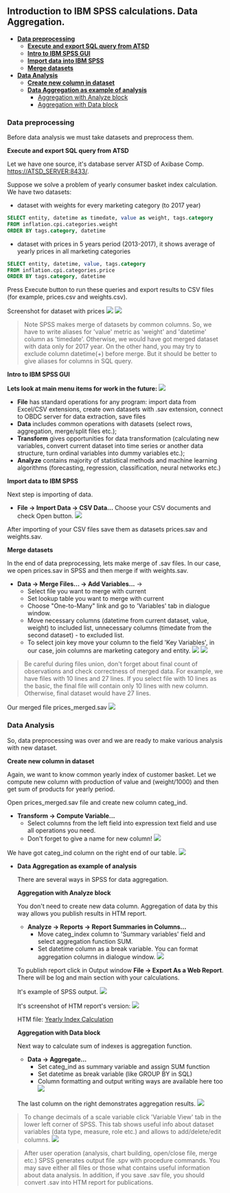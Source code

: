 ## Introduction to IBM SPSS calculations. Data Aggregation.

* [**Data preprocessing**](#1)
  * [**Execute and export SQL query from ATSD**](#11)
  * [**Intro to IBM SPSS GUI**](#110)
  * [**Import data into IBM SPSS**](#12)
  * [**Merge datasets**](#13)
* [**Data Analysis**](#2)
  * [**Create new column in dataset**](#21)
  * [**Data Aggregation as example of analysis**](#22)
    * [Aggregation with Analyze block](#analyze)
    * [Aggregation with Data block](#dataaggr)

### <a name="1"></a>Data preprocessing

Before data analysis we must take datasets and preprocess them.

<a name="11"></a>**Execute and export SQL query from ATSD**

Let we have one source, it's database server ATSD of Axibase Comp. [https://ATSD_SERVER:8433/](https://ATSD_SERVER:8433/).

Suppose we solve a problem of yearly consumer basket index calculation. We have two datasets:

 * dataset with weights for every marketing category (to 2017 year)

```sql
SELECT entity, datetime as timedate, value as weight, tags.category 
FROM inflation.cpi.categories.weight 
ORDER BY tags.category, datetime
```
 * dataset with prices in 5 years period (2013-2017), it shows average of yearly prices in all marketing categories

```sql
SELECT entity, datetime, value, tags.category 
FROM inflation.cpi.categories.price 
ORDER BY tags.category, datetime
```
Press Execute button to run these queries and export results to CSV files (for example, prices.csv and weights.csv).

Screenshot for dataset with prices
![](resources/sql_run.png)
![](resources/sql_export.png)

> Note SPSS makes merge of datasets by common columns. So, we have to write aliases for 'value' metric as 'weight' and 'datetime' column as 'timedate'. Otherwise, we would have got merged dataset with data only for 2017 year. On the other hand, you may try to exclude column datetime(+) before merge. But it should be better to give aliases for columns in SQL query.

<a name="110"></a>**Intro to IBM SPSS GUI**

**Lets look at main menu items for work in the future:**
![](resources/ibm_spss_gui.png)
 * **File** has standard operations for any program: import data from Excel/CSV extensions, create own datasets with .sav extension, connect to OBDC server for data extraction, save files
 * **Data** includes common operations with datasets (select rows, aggregation, merge/split files etc.);
 * **Transform** gives opportunities for data transformation (calculating new variables, convert current dataset into time series or another data structure, turn ordinal variables into dummy variables etc.);
 * **Analyze** contains majority of statistical methods and machine learning algorithms (forecasting, regression, classification, neural networks etc.)

<a name="12"></a>**Import data to IBM SPSS**

Next step is importing of data.

* **File -> Import Data -> CSV Data...** Choose your CSV documents and check Open button.
![](resources/import_dataset.png)

After importing of your CSV files save them as datasets prices.sav and weights.sav.

<a name="13"></a>**Merge datasets**

In the end of data preprocessing, lets make merge of .sav files. In our case, we open prices.sav in SPSS and then merge if with weights.sav.

* **Data -> Merge Files... -> Add Variables...** -> 
  * Select file you want to merge with current 
  * Set lookup table you want to merge with current 
  * Choose "One-to-Many" link and go to 'Variables' tab in dialogue window.
  * Move necessary columns (datetime from current dataset, value, weight) to included list, unnecessary columns (timedate from the second dataset) - to excluded list. 
  * To select join key move your column to the field 'Key Variables', in our case, join columns are marketing category and entity.
![](resources/merge_p1.png)
![](resources/merge_p2.png)

> Be careful during files union, don't forget about final count of observations and check correctness of merged data. For example, we have files with 10 lines and 27 lines. If you select file with 10 lines as the basic, the final file will contain only 10 lines with new column. Otherwise, final dataset would have 27 lines.

Our merged file prices_merged.sav
![](resources/merged_data.png)

### <a name="2"></a>Data Analysis

So, data preprocessing was over and we are ready to make various analysis with new dataset.

<a name="21"></a>**Create new column in dataset**

Again, we want to know common yearly index of customer basket. Let we compute new column with production of value and (weight/1000) and then get sum of products for yearly period. 

Open prices_merged.sav file and create new column categ_ind.

* **Transform -> Compute Variable...**  
  * Select columns from the left field into expression text field and use all operations you need. 
  * Don't forget to give a name for new column!
![](resources/transform_compute_variable.png)

We have got categ_ind column on the right end of our table.
![](resources/create_new_column.png)


* <a name="22"></a>**Data Aggregation as example of analysis**

   There are several ways in SPSS for data aggregation.
  
   <a name="analyze"></a>**Aggregation with Analyze block**

    You don't need to create new data column. Aggregation of data by this way allows you publish results in HTM report.
    
    * **Analyze -> Reports -> Report Summaries in Columns...** 
      * Move categ_index column to 'Summary variables' field and select aggregation function SUM. 
      * Set datetime column as a break variable. You can format aggregation columns in dialogue window.
    ![](resources/analysis_reports_summary_columns.png)
    
    To publish report click in Output window **File -> Export As a Web Report**.
    There will be log and main section with your calculations.
    
    It's example of SPSS output.
    ![](resources/htm_report_spss.png)
    
    It's screenshot of HTM report's version:
    ![](resources/htm_version_output.png)
    
    HTM file: [Yearly Index Calculation](resources/index_calculation.htm)
    
    <a name="dataaggr"></a>**Aggregation with Data block**
    
    Next way to calculate sum of indexes is aggregation function.
    
    * **Data -> Aggregate...** 
      * Set categ_ind as summary variable and assign SUM function 
      * Set datetime as break variable (like GROUP BY in SQL)
      * Column formatting and output writing ways are available here too
    ![](resources/data_aggregate_data.png)
    
    The last column on the right demonstrates aggregation results.
    ![](resources/aggr_data_new_column.png)

> To change decimals of a scale variable click 'Variable View' tab in the lower left corner of SPSS. This tab shows useful info about dataset variables (data type, measure, role etc.) and allows to add/delete/edit columns.
![](resources/variables_descr.png)

> After user operation (analysis, chart building, open/close file, merge etc.) SPSS generates output file .spv with procedure commands. You may save either all files or those what contains useful information about data analysis. In addition, if you save .sav file, you should convert .sav into HTM report for publications.
